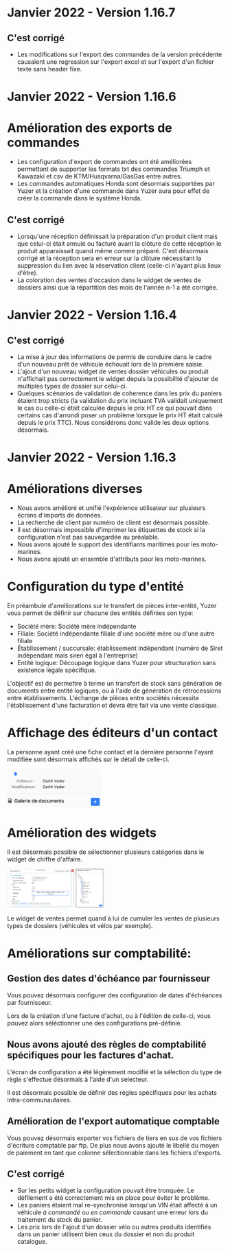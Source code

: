 # Janvier 2022 - Version 1.16.7

## C'est corrigé

- Les modifications sur l'export des commandes de la version précédente causaient une regression sur l'export excel et sur l'export d'un fichier texte sans header fixe.

# Janvier 2022 - Version 1.16.6

# Amélioration des exports de commandes

- Les configuration d'export de commandes ont été améliorées permettant de supporter les formats txt des commandes Triumph et Kawazaki et csv de KTM/Husqvarna/GasGas entre autres.
- Les commandes automatiques Honda sont désormais supportées par Yuzer et la création d'une commande dans Yuzer aura pour effet de créer la commande dans le système Honda.

## C'est corrigé

- Lorsqu'une réception définissait la préparation d'un produit client mais que celui-ci était annulé ou facturé avant la clôture de cette réception le produit apparaissait quand même comme préparé. C'est désormais corrigé et la réception sera en erreur sur la clôture nécessitant la suppression du lien avec la réservation client (celle-ci n'ayant plus lieux d'être).
- La coloration des ventes d'occasion dans le widget de ventes de dossiers ainsi que la répartition des mois de l'année n-1 a été corrigée.

# Janvier 2022 - Version 1.16.4

## C'est corrigé

- La mise à jour des informations de permis de conduire dans le cadre d'un nouveau prêt de véhicule échouait lors de la première saisie.
- L'ajout d'un nouveau widget de ventes dossier véhicules ou produit n'affichait pas correctement le widget depuis la possibilité d'ajouter de multiples types de dossier sur celui-ci.
- Quelques scénarios de validation de coherence dans les prix du paniers étaient trop stricts (la validation du prix incluant TVA validait uniquement le cas ou celle-ci était calculée depuis le prix HT ce qui pouvait dans certains cas d'arrondi poser un problème lorsque le prix HT était calculé depuis le prix TTC). Nous considérons donc valide les deux options désormais.

# Janvier 2022 - Version 1.16.3

# Améliorations diverses

- Nous avons amélioré et unifié l'expérience utilisateur sur plusieurs écrans d'imports de données.
- La recherche de client par numéro de client est désormais possible.
- Il est désormais impossible d'imprimer les étiquettes de stock si la configuration n'est pas sauvegardée au préalable.
- Nous avons ajouté le support des identifiants maritimes pour les moto-marines.
- Nous avons ajouté un ensemble d'attributs pour les moto-marines.

# Configuration du type d'entité

En préambule d'améliorations sur le transfert de pièces inter-entité, Yuzer vous permet de définir sur chacune des entités définies son type:

- Société mère: Société mère indépendante
- Filiale: Société indépendante filiale d'une société mère ou d'une autre filiale
- Établissement / succursale: établissement indépendant (numéro de Siret indépendant mais siren égal à l'entreprise)
- Entité logique: Découpage logique dans Yuzer pour structuration sans existence légale spécifique.

L'objectif est de permettre à terme un transfert de stock sans génération de documents entre entité logiques, ou à l'aide de génération de rétrocessions entre établissements. L'échange de pièces entre sociétés nécessite l'établissement d'une facturation et devra être fait via une vente classique.

# Affichage des éditeurs d'un contact

La personne ayant créé une fiche contact et la dernière personne l'ayant modifiée sont désormais affichés sur le détail de celle-ci.

<img src="https://raw.githubusercontent.com/gear-group/release-notes/master/release-notes/1.16.0/contact-creator.png" height="90"/>

# Amélioration des widgets

Il est désormais possible de sélectionner plusieurs catégories dans le widget de chiffre d'affaire.

<img src="https://raw.githubusercontent.com/gear-group/release-notes/master/release-notes/1.16.0/turnover-widget-cat-selector.png" height="90"/>

<img src="https://raw.githubusercontent.com/gear-group/release-notes/master/release-notes/1.16.0/turnover-widget-cat-select.png" height="90"/>

Le widget de ventes permet quand à lui de cumuler les ventes de plusieurs types de dossiers (véhicules et vélos par exemple).

# Améliorations sur comptabilité:

## Gestion des dates d'échéance par fournisseur

Vous pouvez désormais configurer des configuration de dates d'échéances par fournisseur.

Lors de la création d'une facture d'achat, ou à l'édition de celle-ci, vous pouvez alors séléctionner une des configurations pré-définie.

## Nous avons ajouté des règles de comptabilité spécifiques pour les factures d'achat.

L'écran de configuration a été légèrement modifié et la sélection du type de règle s'effectue désormais à l'aide d'un selecteur.

Il est désormais possible de définir des règles spécifiques pour les achats intra-communautaires.

## Amélioration de l'export automatique comptable

Vous pouvez désormais exporter vos fichiers de tiers en sus de vos fichiers d'écriture comptable par ftp. De plus nous avons ajouté le libellé du moyen de paiement en tant que colonne sélectionnable dans les fichiers d'exports.

## C'est corrigé

- Sur les petits widget la configuration pouvait être tronquée. Le défilement a été correctement mis en place pour éviter le problème.
- Les paniers étaient mal re-synchronisé lorsqu'un VIN était affecté à un véhicule _à commandé_ ou _en commande_ causant une erreur lors du traitement du stock du panier.
- Les prix lors de l'ajout d'un dossier vélo ou autres produits identifiés dans un panier utilisent bien ceux du dossier et non du produit catalogue.
